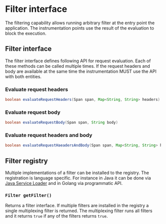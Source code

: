 # Filter interface

The filtering capability allows running arbitrary filter at the entry point the application.
The instrumentation points use the result of the evaluation to block the execution.

## Filter interface

The filter interface defines following API for request evaluation. Each of these methods
can be called multiple times. If the request headers and body are available at the same time
the instrumentation MUST use the API with both entities.

### Evaluate request headers

```java
boolean evaluateRequestHeaders(Span span, Map<String, String> headers)
```

### Evaluate request body 

```java
boolean evaluateRequestBody(Span span, String body)
```

### Evaluate request headers and body

```java
boolean evaluateRequestHaeadersAndBody(Span span, Map<String, String> headers, String body)
```

## Filter registry

Multiple implementations of a filter can be installed to the registry. The registration is language
specific. For instance in Java it can be done via [Java Service Loader](https://docs.oracle.com/javase/7/docs/api/java/util/ServiceLoader.html)
and in Golang via programmatic API.

### `Filter getFilter()`

Returns a filter interface. If multiple filters are installed in the registry a single multiplexing filter
is returned. The multiplexing filter runs all filters and it returns `true` if any of the filters returns `true`.
